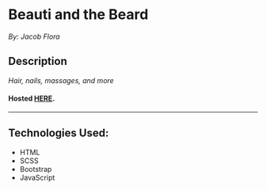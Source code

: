 # Beauti and the Beard
*By: Jacob Flora*
## Description
*Hair, nails, massages, and more*
#### Hosted [HERE]( https://jacob52210.github.io/Beauti_And_The_Beard/ "Beauti And The Beard").
___
## Technologies Used:
* HTML
* SCSS
* Bootstrap
* JavaScript
